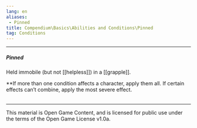 ```yaml
---
lang: en
aliases:
 - Pinned
title: Compendium\Basics\Abilities and Conditions\Pinned
tag: Conditions
---
```


---
##### Pinned

Held immobile (but not [[helpless]]) in a [[grapple]].

**If more than one condition affects a character, apply them all. If certain effects can’t combine, apply the most severe effect.
<br><br>

---

This material is Open Game Content, and is licensed for public use under the terms of the Open Game License v1.0a.
